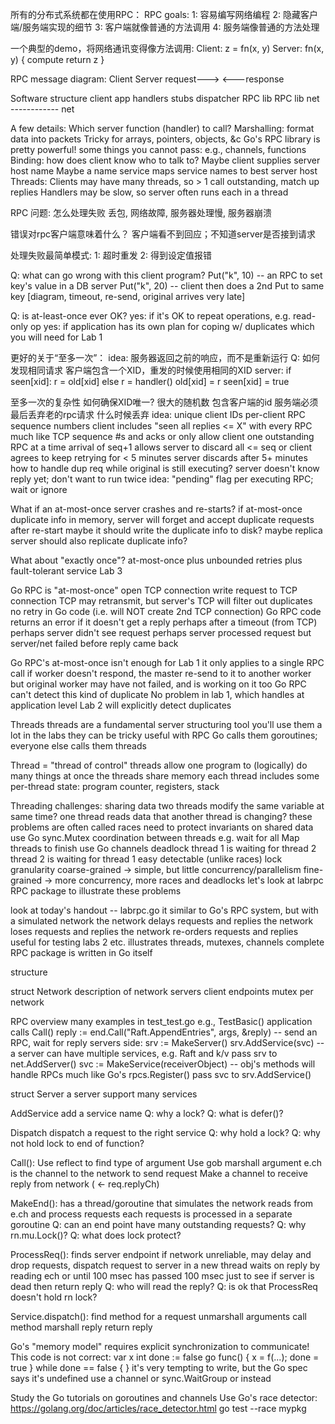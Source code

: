 所有的分布式系统都在使用RPC：
RPC goals:
1: 容易编写网络编程
2: 隐藏客户端/服务端实现的细节
3: 客户端就像普通的方法调用
4: 服务端像普通的方法处理
 
一个典型的demo，将网络通讯变得像方法调用:
  Client:
    z = fn(x, y)
  Server:
    fn(x, y) {
      compute
      return z
    }
  

RPC message diagram:
  Client             Server
    request--->
       <---response

Software structure
  client app         handlers
    stubs           dispatcher
   RPC lib           RPC lib
     net  ------------ net
 
A few details:
  Which server function (handler) to call?
  Marshalling: format data into packets
    Tricky for arrays, pointers, objects, &c
    Go's RPC library is pretty powerful!
    some things you cannot pass: e.g., channels, functions
  Binding: how does client know who to talk to?
    Maybe client supplies server host name
    Maybe a name service maps service names to best server host
  Threads:
    Clients may have many threads, so > 1 call outstanding, match up replies
    Handlers may be slow, so server often runs each in a thread

RPC 问题: 怎么处理失败
  丢包, 网络故障, 服务器处理慢, 服务器崩溃

错误对rpc客户端意味着什么？
  客户端看不到回应；不知道server是否接到请求

处理失败最简单模式: 
  1: 超时重发
  2: 得到设定值报错


Q: what can go wrong with this client program?
  Put("k", 10) -- an RPC to set key's value in a DB server
  Put("k", 20) -- client then does a 2nd Put to same key
  [diagram, timeout, re-send, original arrives very late]

Q: is at-least-once ever OK?
  yes: if it's OK to repeat operations, e.g. read-only op
  yes: if application has its own plan for coping w/ duplicates
    which you will need for Lab 1

更好的关于“至多一次”：
  idea: 服务器返回之前的响应，而不是重新运行
  Q: 如何发现相同请求
  客户端包含一个XID，重发的时候使用相同的XID
  server:
    if seen[xid]:
      r = old[xid]
    else
      r = handler()
      old[xid] = r
      seen[xid] = true

至多一次的复杂性
  如何确保XID唯一?
    很大的随机数
    包含客户端的id
  服务端必须最后丢弃老的rpc请求
    什么时候丢弃
    idea:
      unique client IDs
      per-client RPC sequence numbers
      client includes "seen all replies <= X" with every RPC
      much like TCP sequence #s and acks
    or only allow client one outstanding RPC at a time
      arrival of seq+1 allows server to discard all <= seq
    or client agrees to keep retrying for < 5 minutes
      server discards after 5+ minutes
  how to handle dup req while original is still executing?
    server doesn't know reply yet; don't want to run twice
    idea: "pending" flag per executing RPC; wait or ignore

What if an at-most-once server crashes and re-starts?
  if at-most-once duplicate info in memory, server will forget
    and accept duplicate requests after re-start
  maybe it should write the duplicate info to disk?
  maybe replica server should also replicate duplicate info?

What about "exactly once"?
  at-most-once plus unbounded retries plus fault-tolerant service
  Lab 3

Go RPC is "at-most-once"
  open TCP connection
  write request to TCP connection
  TCP may retransmit, but server's TCP will filter out duplicates
  no retry in Go code (i.e. will NOT create 2nd TCP connection)
  Go RPC code returns an error if it doesn't get a reply
    perhaps after a timeout (from TCP)
    perhaps server didn't see request
    perhaps server processed request but server/net failed before reply came back

Go RPC's at-most-once isn't enough for Lab 1
  it only applies to a single RPC call
  if worker doesn't respond, the master re-send to it to another worker
    but original worker may have not failed, and is working on it too
  Go RPC can't detect this kind of duplicate
    No problem in lab 1, which handles at application level
    Lab 2 will explicitly detect duplicates

Threads
  threads are a fundamental server structuring tool
  you'll use them a lot in the labs
  they can be tricky
  useful with RPC 
  Go calls them goroutines; everyone else calls them threads

Thread = "thread of control"
  threads allow one program to (logically) do many things at once
  the threads share memory
  each thread includes some per-thread state:
    program counter, registers, stack

Threading challenges:
  sharing data 
     two threads modify the same variable at same time?
     one thread reads data that another thread is changing?
     these problems are often called races
     need to protect invariants on shared data
     use Go sync.Mutex
  coordination between threads
    e.g. wait for all Map threads to finish
    use Go channels
  deadlock 
     thread 1 is waiting for thread 2
     thread 2 is waiting for thread 1
     easy detectable (unlike races)
  lock granularity
     coarse-grained -> simple, but little concurrency/parallelism
     fine-grained -> more concurrency, more races and deadlocks
  let's look at labrpc RPC package to illustrate these problems

look at today's handout -- labrpc.go
  it similar to Go's RPC system, but with a simulated network
    the network delays requests and replies
    the network loses requests and replies
    the network re-orders requests and replies
    useful for testing labs 2 etc.
  illustrates threads, mutexes, channels
  complete RPC package is written in Go itself

structure
  


struct Network
  description of network
    servers
    client endpoints
  mutex per network

RPC overview
  many examples in test_test.go
    e.g., TestBasic()
  application calls Call()
     reply := end.Call("Raft.AppendEntries", args, &reply) --   send an RPC, wait for reply
  servers side:
     srv := MakeServer()
     srv.AddService(svc) -- a server can have multiple services, e.g. Raft and k/v
       pass srv to net.AddServer()
     svc := MakeService(receiverObject) -- obj's methods will handle RPCs
       much like Go's rpcs.Register()
       pass svc to srv.AddService()

struct Server
  a server support many services

AddService
  add a service name
  Q: why a lock?
  Q: what is defer()?
  
Dispatch
  dispatch a request to the right service
  Q: why hold a lock?
  Q: why not hold lock to end of function?

Call():
  Use reflect to find type of argument
  Use gob marshall argument
  e.ch is the channel to the network to send request
  Make a channel to receive reply from network ( <- req.replyCh)

MakeEnd():
  has a thread/goroutine that simulates the network
    reads from e.ch and process requests
    each requests is processed in a separate goroutine
      Q: can an end point have many outstanding requests?
    Q: why rn.mu.Lock()?
    Q: what does lock protect?

ProcessReq():
  finds server endpoint
  if network unreliable, may delay and drop requests,
  dispatch request to server in a new thread
  waits on reply by reading ech or until 100 msec has passed
    100 msec just to see if server is dead
  then return reply
    Q: who will read the reply?
  Q: is ok that ProcessReq doesn't hold rn lock?

Service.dispatch():
 find method for a request
 unmarshall arguments
 call method
 marshall reply
 return reply

Go's "memory model" requires explicit synchronization to communicate!
  This code is not correct:
    var x int
    done := false
    go func() { x = f(...); done = true }
    while done == false { }
  it's very tempting to write, but the Go spec says it's undefined
  use a channel or sync.WaitGroup or instead

Study the Go tutorials on goroutines and channels
  Use Go's race detector:
    https://golang.org/doc/articles/race_detector.html
    go test --race mypkg
